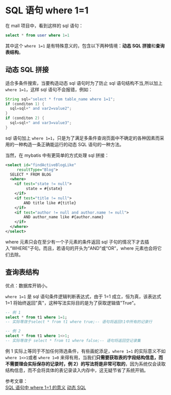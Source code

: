 # SQL 语句 where 1=1

在 mall 项目中，看到这样的 sql 语句：

```sql
select * from user where 1=1
```

其中这个 `where 1=1` 是有特殊意义的，包含以下两种情境：**动态 SQL 拼接**和**查询表结构**。

## 动态 SQL 拼接

适合多条件搜索，当要构造动态 sql 语句时为了防止 sql 语句结构不当,所以加上 `where 1=1`，这样 sql 语句不会报错，例如：

```java
String sql="select * from table_name where 1=1";
if (conditon 1) {
  sql=sql+" and var2=value2";
}
if (conditon 2) {
  sql=sql+" and var3=value3";
}
```

sql 语句加上 `where 1=1`，只是为了满足多条件查询页面中不确定的各种因素而采用的一种构造一条正确能运行的动态 SQL 语句的一种方法。

当然，在 mybatis 中有更简单的方式处理 sql 拼接：

```xml
<select id="findActiveBlogLike"
     resultType="Blog">
  SELECT * FROM BLOG
  <where>
    <if test="state != null">
         state = #{state}
    </if>
    <if test="title != null">
        AND title like #{title}
    </if>
    <if test="author != null and author.name != null">
        AND author_name like #{author.name}
    </if>
  </where>
</select>
```

where 元素只会在至少有一个子元素的条件返回 sql 子句的情况下才去插入“WHERE”子句。而且，若语句的开头为“AND”或“OR”，where 元素也会将它们去除。

## 查询表结构

优点：数据库开销小。

`where 1=1` 是 sql 语句条件逻辑判断表达式，由于 1=1 成立，恒为真，该表达式 1=1 将始终返回"真"，这种写法实际目的是为了获取逻辑值"True"。

```sql
-- 例 1
select * from t1 where 1=1;
-- 实际等效于select * from t1 where true;-- 语句将返回t1中所有的记录行

-- 例 2
select * from t1 where 1<>1;
-- 实际等效于 select * from t1 where false;-- 语句将返回空记录集
```

例 1 实际上等同于不加任何筛选条件，有些画蛇添足，`where 1=1` 的实际意义不如 `where 1<>1`或者 `where 1=0` 来得有用，当我们**只需要获取表的字段结构信息，而不需要理会实际保存的记录时，例 2）的写法将是非常可取的**，因为系统仅会读取结构信息，而不会将具体的表记录读入内存中，这无疑节省了系统开销。

参考文章：  
[SQL 语句中 where 1=1 的意义](https://cloud.tencent.com/developer/article/1455831)
[动态 SQL](https://mybatis.org/mybatis-3/zh/dynamic-sql.html)
